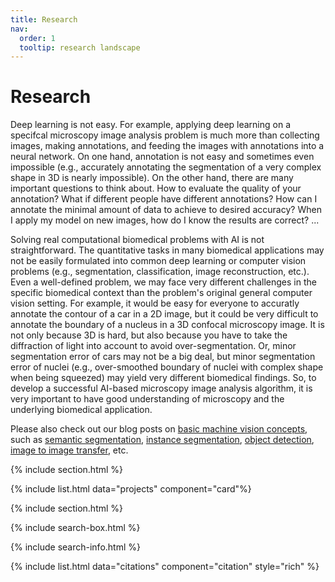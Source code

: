 ```yaml
---
title: Research
nav:
  order: 1
  tooltip: research landscape
---
```


# <i class="fas fa-microscope"></i>Research

Deep learning is not easy. For example, applying deep learning on a specifcal microscopy image analysis problem is much more than collecting images, making annotations, and feeding the images with annotations into a neural network. On one hand, annotation is not easy and sometimes even impossible (e.g., accurately annotating the segmentation of a very complex shape in 3D is nearly impossible). On the other hand, there are many important questions to think about. How to evaluate the quality of your annotation? What if different people have different annotations? How can I annotate the minimal amount of data to achieve to desired accuracy? When I apply my model on new images, how do I know the results are correct? ... 

Solving real computational biomedical problems with AI is not straightforward. The quantitative tasks in many biomedical applications may not be easily formulated into common deep learning or computer vision problems (e.g., segmentation, classification, image reconstruction, etc.). Even a well-defined problem, we may face very different challenges in the specific biomedical context than the problem's original general computer vision setting. For example, it would be easy for everyone to accuratly annotate the contour of a car in a 2D image, but it could be very difficult to annotate the boundary of a nucleus in a 3D confocal microscopy image. It is not only because 3D is hard, but also because you have to take the diffraction of light into account to avoid over-segmentation. Or, minor segmentation error of cars may not be a big deal, but minor segmentation error of nuclei (e.g., over-smoothed boundary of nuclei with complex shape when being squeezed) may yield very different biomedical findings. So, to develop a successful AI-based microscopy image analysis algorithm, it is very important to have good understanding of microscopy and the underlying biomedical application.

Please also check out our blog posts on [basic machine vision concepts](https://mmv-lab.github.io/blog/?search=%22tag:basic%20concepts%22), such as [semantic segmentation](https://mmv-lab.github.io/blog/?search=%22tag:semantic%20segmentation%22), [instance segmentation](https://mmv-lab.github.io/blog/?search=%22tag:instance%20segmentation%22), [object detection](https://mmv-lab.github.io/blog/?search=%22tag:object%20detection%22), [image to image transfer](https://mmv-lab.github.io/blog/?search=%22tag:image2image%20transfer%22), etc.

{% include section.html %}

{% include list.html data="projects" component="card"%}

{% include section.html %}

{% include search-box.html %}

{% include search-info.html %}

{% include list.html data="citations" component="citation" style="rich" %}
